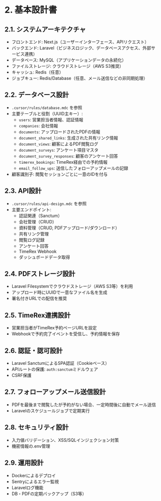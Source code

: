 # 2. 基本設計書

## 2.1. システムアーキテクチャ
- フロントエンド: Next.js（ユーザーインターフェース、APIリクエスト）
- バックエンド: Laravel（ビジネスロジック、データベースアクセス、外部サービス連携）
- データベース: MySQL（アプリケーションデータの永続化）
- ファイルストレージ: クラウドストレージ（AWS S3推奨）
- キャッシュ: Redis（任意）
- ジョブキュー: Redis/Database（任意、メール送信などの非同期処理）

## 2.2. データベース設計
- `.cursor/rules/database.mdc` を参照
- 主要テーブルと役割（UUID主キー）:
    - `users`: 営業担当者情報、認証情報
    - `companies`: 会社情報
    - `documents`: アップロードされたPDFの情報
    - `document_shared_links`: 生成された共有リンク情報
    - `document_views`: 顧客によるPDF閲覧ログ
    - `document_surveys`: アンケート項目マスタ
    - `document_survey_responses`: 顧客のアンケート回答
    - `timerex_bookings`: TimeRex経由での予約情報
    - `email_follow_ups`: 送信したフォローアップメールの記録
- 顧客識別子: 閲覧セッションごとに一意のIDを付与

## 2.3. API設計
- `.cursor/rules/api-design.mdc` を参照
- 主要エンドポイント:
    - 認証関連（Sanctum）
    - 会社管理（CRUD）
    - 資料管理（CRUD, PDFアップロード/ダウンロード）
    - 共有リンク管理
    - 閲覧ログ記録
    - アンケート回答
    - TimeRex Webhook
    - ダッシュボードデータ取得

## 2.4. PDFストレージ設計
- Laravel Filesystemでクラウドストレージ（AWS S3等）を利用
- アップロード時にUUIDで一意なファイル名を生成
- 署名付きURLでの配信を推奨

## 2.5. TimeRex連携設計
- 営業担当者がTimeRex予約ページURLを設定
- Webhookで予約完了イベントを受信し、予約情報を保存

## 2.6. 認証・認可設計
- Laravel SanctumによるSPA認証（Cookieベース）
- APIルートの保護: `auth:sanctum`ミドルウェア
- CSRF保護

## 2.7. フォローアップメール送信設計
- PDFを最後まで閲覧したが予約がない場合、一定時間後に自動でメール送信
- Laravelのスケジュールジョブで定期実行

## 2.8. セキュリティ設計
- 入力値バリデーション、XSS/SQLインジェクション対策
- 機密情報の.env管理

## 2.9. 運用設計
- Dockerによるデプロイ
- Sentryによるエラー監視
- Laravelログ機能
- DB・PDFの定期バックアップ（S3等） 
